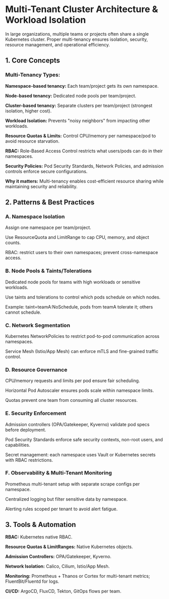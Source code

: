 # Multi-Tenant Cluster Architecture & Workload Isolation

In large organizations, multiple teams or projects often share a single Kubernetes cluster. Proper multi-tenancy ensures isolation, security, resource management, and operational efficiency.

## 1. Core Concepts

### Multi-Tenancy Types:

**Namespace-based tenancy:** Each team/project gets its own namespace.

**Node-based tenancy:** Dedicated node pools per team/project.

**Cluster-based tenancy:** Separate clusters per team/project (strongest isolation, higher cost).

**Workload Isolation:** Prevents "noisy neighbors" from impacting other workloads.

**Resource Quotas & Limits:** Control CPU/memory per namespace/pod to avoid resource starvation.

**RBAC:** Role-Based Access Control restricts what users/pods can do in their namespaces.

**Security Policies:** Pod Security Standards, Network Policies, and admission controls enforce secure configurations.

**Why it matters:** Multi-tenancy enables cost-efficient resource sharing while maintaining security and reliability.

## 2. Patterns & Best Practices

### A. Namespace Isolation

Assign one namespace per team/project.

Use ResourceQuota and LimitRange to cap CPU, memory, and object counts.

RBAC: restrict users to their own namespaces; prevent cross-namespace access.

### B. Node Pools & Taints/Tolerations

Dedicated node pools for teams with high workloads or sensitive workloads.

Use taints and tolerations to control which pods schedule on which nodes.

Example: taint=teamA:NoSchedule, pods from teamA tolerate it; others cannot schedule.

### C. Network Segmentation

Kubernetes NetworkPolicies to restrict pod-to-pod communication across namespaces.

Service Mesh (Istio/App Mesh) can enforce mTLS and fine-grained traffic control.

### D. Resource Governance

CPU/memory requests and limits per pod ensure fair scheduling.

Horizontal Pod Autoscaler ensures pods scale within namespace limits.

Quotas prevent one team from consuming all cluster resources.

### E. Security Enforcement

Admission controllers (OPA/Gatekeeper, Kyverno) validate pod specs before deployment.

Pod Security Standards enforce safe security contexts, non-root users, and capabilities.

Secret management: each namespace uses Vault or Kubernetes secrets with RBAC restrictions.

### F. Observability & Multi-Tenant Monitoring

Prometheus multi-tenant setup with separate scrape configs per namespace.

Centralized logging but filter sensitive data by namespace.

Alerting rules scoped per tenant to avoid alert fatigue.

## 3. Tools & Automation

**RBAC:** Kubernetes native RBAC.

**Resource Quotas & LimitRanges:** Native Kubernetes objects.

**Admission Controllers:** OPA/Gatekeeper, Kyverno.

**Network Isolation:** Calico, Cilium, Istio/App Mesh.

**Monitoring:** Prometheus + Thanos or Cortex for multi-tenant metrics; FluentBit/Fluentd for logs.

**CI/CD:** ArgoCD, FluxCD, Tekton, GitOps flows per team.